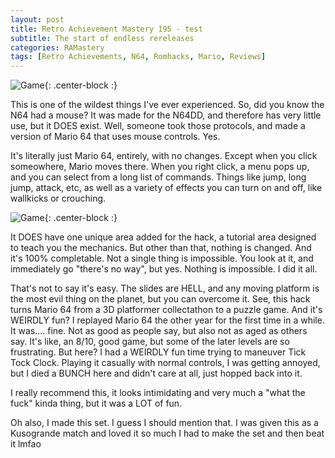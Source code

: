 ```yaml
---
layout: post
title: Retro Achievement Mastery 195 - test
subtitle: The start of endless rereleases
categories: RAMastery
tags: [Retro Achievements, N64, Romhacks, Mario, Reviews]
---
```



![Game](https://imgur.com/eH8JnvO.png){: .center-block :}

This is one of the wildest things I've ever experienced. So, did you know the N64 had a mouse? It was made for the N64DD, and therefore has very little use, but it DOES exist. Well, someone took those protocols, and made a version of Mario 64 that uses mouse controls. Yes.

It's literally just Mario 64, entirely, with no changes. Except when you click someowhere, Mario moves there. When you right click, a menu pops up, and you can select from a long list of commands. Things like jump, long jump, attack, etc, as well as a variety of effects you can turn on and off, like wallkicks or crouching.

![Game](https://imgur.com/t2oUzDW.png){: .center-block :}

It DOES have one unique area added for the hack, a tutorial area designed to teach you the mechanics. But other than that, nothing is changed. And it's 100% completable. Not a single thing is impossible. You look at it, and immediately go "there's no way", but yes. Nothing is impossible. I did it all.

That's not to say it's easy. The slides are HELL, and any moving platform is the most evil thing on the planet, but you can overcome it. See, this hack turns Mario 64 from a 3D platformer collectathon to a puzzle game. And it's WEIRDLY fun? I replayed Mario 64 the other year for the first time in a while. It was.... fine. Not as good as people say, but also not as aged as others say. It's like, an 8/10, good game, but some of the later levels are so frustrating. But here? I had a WEIRDLY fun time trying to maneuver Tick Tock Clock. Playing it casually with normal controls, I was getting annoyed, but I died a BUNCH here and didn't care at all, just hopped back into it.

I really recommend this, it looks intimidating and very much a "what the fuck" kinda thing, but it was a LOT of fun.

Oh also, I made this set. I guess I should mention that. I was given this as a Kusogrande match and loved it so much I had to make the set and then beat it lmfao